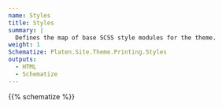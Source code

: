 ```yaml
---
name: Styles
title: Styles
summary: |
  Defines the map of base SCSS style modules for the theme.
weight: 1
Schematize: Platen.Site.Theme.Printing.Styles
outputs:
  - HTML
  - Schematize
---
```


{{% schematize %}}
